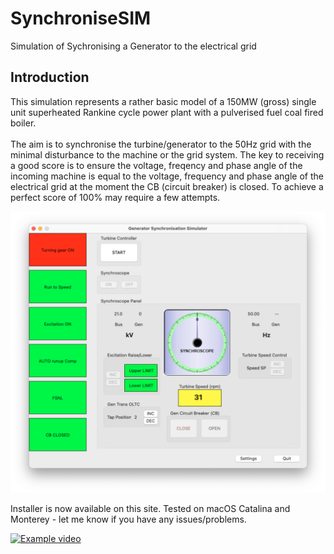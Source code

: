 # SynchroniseSIM
Simulation of Sychronising a Generator to the electrical grid

## Introduction

This simulation represents a rather basic model of a 150MW (gross)
single unit superheated Rankine cycle power plant with a pulverised fuel
coal fired boiler.\
\
The aim is to synchronise the turbine/generator to the 50Hz grid with
the minimal disturbance to the machine or the grid system.
The key to receiving a good score is to ensure the voltage, freqency and
phase angle of the incoming machine is equal to the voltage, frequency
and phase angle of the electrical grid at the moment the CB (circuit breaker)
is closed. To achieve a perfect score of 100% may require a few attempts.

![Opening Screen view](/Screenshots/Mainscreen.png)

Installer is now available on this site. Tested on macOS Catalina and Monterey - let me know if you have any issues/problems.

[![Example video](http://img.youtube.com/vi/EPIuf4u-gAM/0.jpg)](http://www.youtube.com/EPIuf4u-gAM)
